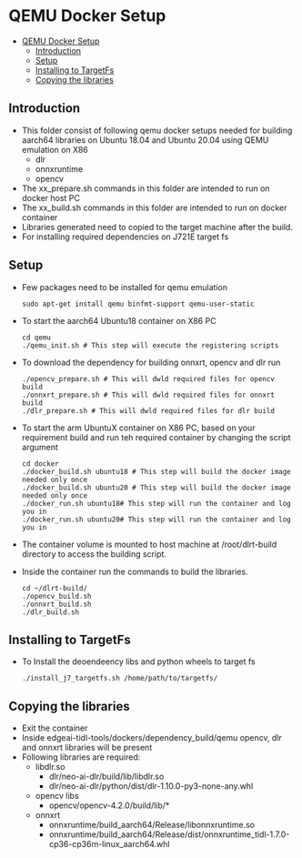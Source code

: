 # QEMU Docker Setup
- [QEMU Docker Setup](#qemu-docker-setups)
  - [Introduction](#introduction)
  - [Setup](#setup)
  - [Installing to TargetFs](#installing-j7-targetfs)
  - [Copying the libraries](#copying-the-libraries)



## Introduction

   - This folder consist of following qemu docker setups needed for building aarch64 libraries on Ubuntu 18.04 and Ubuntu 20.04 using QEMU emulation on X86
      - dlr
      - onnxruntime
      - opencv
  - The xx_prepare.sh commands in this folder are intended to run on docker host PC
  - The xx_build.sh commands in this folder are intended to run on docker container
  - Libraries generated need to copied to the target machine after the build.
  - For installing required dependencies on J721E target fs

## Setup
- Few packages need to be installed for qemu emulation
  ```
  sudo apt-get install qemu binfmt-support qemu-user-static
  ```
- To start the aarch64 Ubuntu18 container on X86 PC

  ```
  cd qemu
  ./qemu_init.sh # This step will execute the registering scripts
  ```

- To download the dependency for building onnxrt, opencv and dlr run

  ```
  ./opencv_prepare.sh # This will dwld required files for opencv build
  ./onnxrt_prepare.sh # This will dwld required files for onnxrt build
  ./dlr_prepare.sh # This will dwld required files for dlr build
  ```
- To start the arm UbuntuX container on X86 PC, based on your requirement build and run teh required container by changing the script argument

  ```
  cd docker
  ./docker_build.sh ubuntu18 # This step will build the docker image needed only once
  ./docker_build.sh ubuntu20 # This step will build the docker image needed only once
  ./docker_run.sh ubuntu18# This step will run the container and log you in
  ./docker_run.sh ubuntu20# This step will run the container and log you in
  ```
- The container volume is mounted to host machine at /root/dlrt-build directory to  access the building script.
- Inside the container run the commands to build the libraries.
    ```
    cd ~/dlrt-build/
    ./opencv_build.sh
    ./onnxrt_build.sh
    ./dlr_build.sh
    ```

## Installing to TargetFs
- To Install the deoendeency libs and python wheels to target fs 
  ```
  ./install_j7_targetfs.sh /home/path/to/targetfs/
  ```
## Copying the libraries
- Exit the container 
- Inside edgeai-tidl-tools/dockers/dependency_build/qemu opencv, dlr and onnxrt libraries will be present
- Following libraries are required:
    - libdlr.so
      - dlr/neo-ai-dlr/build/lib/libdlr.so
      - dlr/neo-ai-dlr/python/dist/dlr-1.10.0-py3-none-any.whl 
    - opencv libs 
      - opencv/opencv-4.2.0/build/lib/*
    - onnxrt 
      - onnxruntime/build_aarch64/Release/libonnxruntime.so
      - onnxruntime/build_aarch64/Release/dist/onnxruntime_tidl-1.7.0-cp36-cp36m-linux_aarch64.whl

  